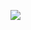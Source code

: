 [![](https://visitcount.itsvg.in/api?id=Dranack&label=Profile%20Views&color=5&icon=0&pretty=true)](https://visitcount.itsvg.in)
